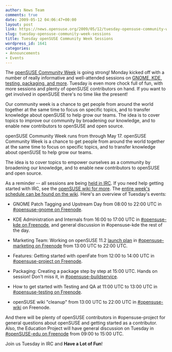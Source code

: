 ```yaml
---
author: News Team
comments: true
date: 2009-05-12 04:06:47+00:00
layout: post
link: https://news.opensuse.org/2009/05/12/tuesday-opensuse-community-week-sessions/
slug: tuesday-opensuse-community-week-sessions
title: Tuesday openSUSE Community Week Sessions
wordpress_id: 1641
categories:
- Announcements
- Events
---
```


The [openSUSE Community Week](//en.opensuse.org/Community_Week) is going strong! Monday kicked off with a number of really informative and well-attended sessions on [GNOME, KDE, testing, packaging, and more](//news.opensuse.org/2009/05/11/monday-community-week-sessions/). Tuesday is even more chock full of fun, with more sessions and plenty of openSUSE contributors on hand. If you want to get involved in openSUSE there's no time like the present!

Our community week is a chance to get people from around the world together at the same time to focus on specific topics, and to transfer knowledge about openSUSE to help grow our teams. The idea is to cover topics to improve our community by broadening our knowledge, and to enable new contributors to openSUSE and open source.

openSUSE Community Week runs from through May 17. openSUSE Community Week is a chance to get people from around the world together at the same time to focus on specific topics, and to transfer knowledge about openSUSE to help grow our teams.

The idea is to cover topics to empower ourselves as a community by broadening our knowledge, and to enable new contributors to openSUSE and open source.

As a reminder -- all sessions are being [held in IRC](//en.opensuse.org/Communicate/IRC). If you need help getting started with IRC, see the [openSUSE wiki for more](//en.opensuse.org/Communicate/IRC). The [entire week's schedule can be found on the wiki](//en.opensuse.org/Community_Week#Schedule). Here's an overview of Tuesday's events:



	
  * GNOME Patch Tagging and Upstream Day from 08:00 to 22:00 UTC in [#opensuse-gnome on Freenode](irc://irc.freenode.net/opensuse-gnome).

	
  * KDE Administration and Internals from 16:00 to 17:00 UTC in [#opensuse-kde on Freenode](irc://irc.freenode.net/opensuse-kde), and general discussion in #opensuse-kde the rest of the day.

	
  * Marketing Team: Working on openSUSE 11.2 [launch plan](//en.opensuse.org/Marketing/Team/11_2_Launch) in [#opensuse-marketing on Freenode](irc://irc.freenode.net/opensuse-marketing) from 13:00 UTC to 22:00 UTC.

	
  * Features: Getting started with openFate from 12:00 to 14:00 UTC in [#opensuse-project on Freenode](irc://irc.freenode.net/opensuse-project).

	
  * Packaging: Creating a package step by step at 15:00 UTC. Hands on session! Don't miss it, in [#opensuse-buildservice](irc://irc.freenode.net/opensuse-buildservice).

	
  * How to get started with Testing and QA at 11:00 UTC to 13:00 UTC in [#opensuse-testing on Freenode](irc://irc.freenode.net/opensuse-testing).

	
  * openSUSE wiki "cleanup" from 13:00 UTC to 22:00 UTC in [#opensuse-wiki](irc://irc.freenode.net/opensuse-wiki) on Freenode.


And there will be plenty of openSUSE contributors in #opensuse-project for general questions about openSUSE and getting started as a contributor. Also, the Education Project will have general discussion on Tuesday in [#openSUSE-edu on Freenode](irc://irc.freenode.net/opensuse-edu) from 09:00 to 15:00 UTC.

Join us Tuesday in IRC and **Have a Lot of Fun**!
